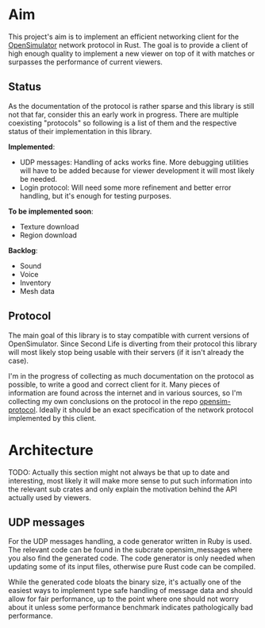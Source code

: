 # Aim
This project's aim is to implement an efficient networking client for the [OpenSimulator](http://opensimulator.org/wiki/Main_Page) network protocol in Rust.
The goal is to provide a client of high enough quality to implement a new viewer on top of it with matches or surpasses the performance of current viewers.

## Status
As the documentation of the protocol is rather sparse and this library is still not that far, consider this an early work in progress.
There are multiple coexisting "protocols" so following is a list of them and the respective status of their implementation in this library.

**Implemented**:

- UDP messages: Handling of acks works fine. More debugging utilities will have to be added because for viewer development it will most likely be needed.
- Login protocol: Will need some more refinement and better error handling, but it's enough for testing purposes.

**To be implemented soon**:

- Texture download
- Region download

**Backlog**:

- Sound
- Voice
- Inventory
- Mesh data

## Protocol
The main goal of this library is to stay compatible with current versions of OpenSimulator. Since Second Life is diverting from their protocol this library will most likely stop being usable with
their servers (if it isn't already the case).

I'm in the progress of collecting as much documentation on the protocol as possible, to write a good and correct client for it. Many pieces of information are found across
the internet and in various sources, so I'm collecting my own conclusions on the protocol in the repo [opensim-protocol](https://github.com/leoschwarz/opensim-protocol).
Ideally it should be an exact specification of the network protocol implemented by this client.

# Architecture
TODO: Actually this section might not always be that up to date and interesting, most likely it will make more sense to put such information into the relevant sub crates and only
      explain the motivation behind the API actually used by viewers.

## UDP messages
For the UDP messages handling, a code generator written in Ruby is used. The relevant code can be found in the subcrate opensim_messages where you also find
the generated code. The code generator is only needed when updating some of its input files, otherwise pure Rust code can be compiled.

While the generated code bloats the binary size, it's actually one of the easiest ways to implement type safe handling of message data and should allow for
fair performance, up to the point where one should not worry about it unless some performance benchmark indicates pathologically bad performance.
